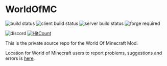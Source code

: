# WorldOfMC
![build status](https://img.shields.io/endpoint.svg?url=https%3A%2F%2Fmc.deltawolf.tk%2Fassets%2Fendpoints%2Fbuild.json)
![client build status](https://img.shields.io/endpoint.svg?url=https%3A%2F%2Fmc.deltawolf.tk%2Fassets%2Fendpoints%2Fclient.json)
![server build status](https://img.shields.io/endpoint.svg?url=https%3A%2F%2Fmc.deltawolf.tk%2Fassets%2Fendpoints%2Fserver.json)
![forge required](https://img.shields.io/endpoint.svg?url=https%3A%2F%2Fmc.deltawolf.tk%2Fassets%2Fendpoints%2Fforgereq.json)

![discord](https://img.shields.io/discord/338423324935847937.svg?label=discord)
[![HitCount](http://hits.dwyl.io/XDelta/https://github.com/XDelta/WorldOfMC.svg)](http://hits.dwyl.io/XDelta/https://github.com/XDelta/WorldOfMC)

This is the private source repo for the World Of Minecraft Mod.

Location for World of Minecraft users to report problems, suggestions and errors is [here](https://github.com/XDelta/World-of-MC).
